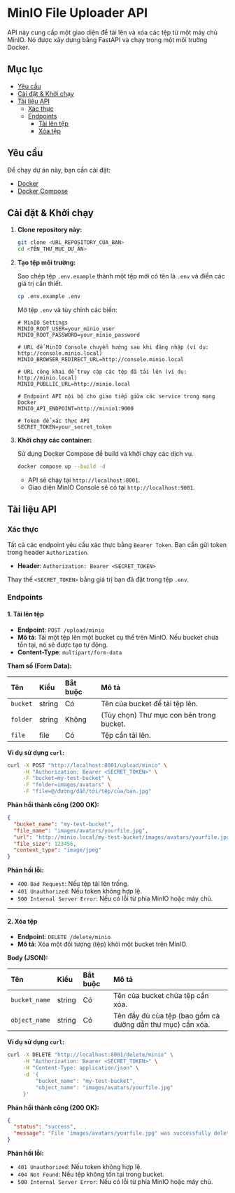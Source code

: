 # MinIO File Uploader API

API này cung cấp một giao diện để tải lên và xóa các tệp từ một máy chủ MinIO. Nó được xây dựng bằng FastAPI và chạy trong một môi trường Docker.

## Mục lục

- [Yêu cầu](#yêu-cầu)
- [Cài đặt & Khởi chạy](#cài-đặt--khởi-chạy)
- [Tài liệu API](#tài-liệu-api)
  - [Xác thực](#xác-thực)
  - [Endpoints](#endpoints)
    - [Tải lên tệp](#1-tải-lên-tệp)
    - [Xóa tệp](#2-xóa-tệp)

## Yêu cầu

Để chạy dự án này, bạn cần cài đặt:

- [Docker](https://docs.docker.com/get-docker/)
- [Docker Compose](https://docs.docker.com/compose/install/)

## Cài đặt & Khởi chạy

1.  **Clone repository này:**

    ```bash
    git clone <URL_REPOSITORY_CỦA_BẠN>
    cd <TÊN_THƯ_MỤC_DỰ_ÁN>
    ```

2.  **Tạo tệp môi trường:**

    Sao chép tệp `.env.example` thành một tệp mới có tên là `.env` và điền các giá trị cần thiết.

    ```bash
    cp .env.example .env
    ```

    Mở tệp `.env` và tùy chỉnh các biến:

    ```shell
    # MinIO Settings
    MINIO_ROOT_USER=your_minio_user
    MINIO_ROOT_PASSWORD=your_minio_password

    # URL để MinIO Console chuyển hướng sau khi đăng nhập (ví dụ: http://console.minio.local)
    MINIO_BROWSER_REDIRECT_URL=http://console.minio.local

    # URL công khai để truy cập các tệp đã tải lên (ví dụ: http://minio.local)
    MINIO_PUBLLIC_URL=http://minio.local

    # Endpoint API nội bộ cho giao tiếp giữa các service trong mạng Docker
    MINIO_API_ENDPOINT=http://minio1:9000

    # Token để xác thực API
    SECRET_TOKEN=your_secret_token
    ```

3.  **Khởi chạy các container:**

    Sử dụng Docker Compose để build và khởi chạy các dịch vụ.

    ```bash
    docker compose up --build -d
    ```

    -   API sẽ chạy tại `http://localhost:8001`.
    -   Giao diện MinIO Console sẽ có tại `http://localhost:9001`.

## Tài liệu API

### Xác thực

Tất cả các endpoint yêu cầu xác thực bằng `Bearer Token`. Bạn cần gửi token trong header `Authorization`.

-   **Header**: `Authorization: Bearer <SECRET_TOKEN>`

Thay thế `<SECRET_TOKEN>` bằng giá trị bạn đã đặt trong tệp `.env`.

### Endpoints

#### 1. Tải lên tệp

-   **Endpoint**: `POST /upload/minio`
-   **Mô tả**: Tải một tệp lên một bucket cụ thể trên MinIO. Nếu bucket chưa tồn tại, nó sẽ được tạo tự động.
-   **Content-Type**: `multipart/form-data`

**Tham số (Form Data):**

| Tên     | Kiểu   | Bắt buộc | Mô tả                                       |
| :------ | :----- | :------- | :------------------------------------------ |
| `bucket`  | string | Có       | Tên của bucket để tải tệp lên.              |
| `folder`  | string | Không    | (Tùy chọn) Thư mục con bên trong bucket.     |
| `file`    | file   | Có       | Tệp cần tải lên.                           |

**Ví dụ sử dụng `curl`:**

```bash
curl -X POST "http://localhost:8001/upload/minio" \
     -H "Authorization: Bearer <SECRET_TOKEN>" \
     -F "bucket=my-test-bucket" \
     -F "folder=images/avatars" \
     -F "file=@/đường/dẫn/tới/tệp/của/bạn.jpg"
```

**Phản hồi thành công (200 OK):**

```json
{
  "bucket_name": "my-test-bucket",
  "file_name": "images/avatars/yourfile.jpg",
  "url": "http://minio.local/my-test-bucket/images/avatars/yourfile.jpg",
  "file_size": 123456,
  "content_type": "image/jpeg"
}
```

**Phản hồi lỗi:**

-   `400 Bad Request`: Nếu tệp tải lên trống.
-   `401 Unauthorized`: Nếu token không hợp lệ.
-   `500 Internal Server Error`: Nếu có lỗi từ phía MinIO hoặc máy chủ.

---

#### 2. Xóa tệp

-   **Endpoint**: `DELETE /delete/minio`
-   **Mô tả**: Xóa một đối tượng (tệp) khỏi một bucket trên MinIO.

**Body (JSON):**

| Tên           | Kiểu   | Bắt buộc | Mô tả                                       |
| :------------ | :----- | :------- | :------------------------------------------ |
| `bucket_name` | string | Có       | Tên của bucket chứa tệp cần xóa.           |
| `object_name` | string | Có       | Tên đầy đủ của tệp (bao gồm cả đường dẫn thư mục) cần xóa. |

**Ví dụ sử dụng `curl`:**

```bash
curl -X DELETE "http://localhost:8001/delete/minio" \
     -H "Authorization: Bearer <SECRET_TOKEN>" \
     -H "Content-Type: application/json" \
     -d '{
         "bucket_name": "my-test-bucket",
         "object_name": "images/avatars/yourfile.jpg"
     }'
```

**Phản hồi thành công (200 OK):**

```json
{
  "status": "success",
  "message": "File 'images/avatars/yourfile.jpg' was successfully deleted from bucket 'my-test-bucket'."
}
```

**Phản hồi lỗi:**

-   `401 Unauthorized`: Nếu token không hợp lệ.
-   `404 Not Found`: Nếu tệp không tồn tại trong bucket.
-   `500 Internal Server Error`: Nếu có lỗi từ phía MinIO hoặc máy chủ.
